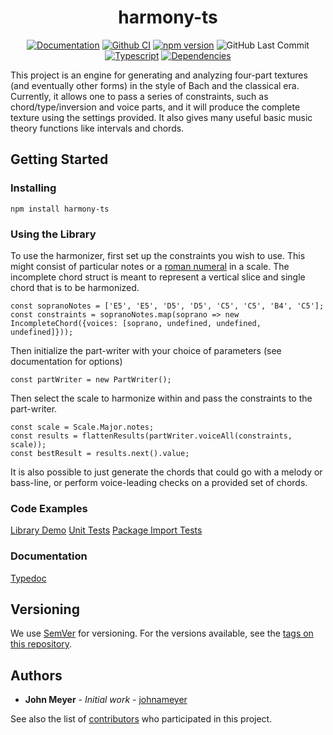 <h1 align="center">harmony-ts</h1>
<div align="center">

[![Documentation](https://img.shields.io/static/v1?label=docs&message=hosted&color=informational&logo=typescript)](https://johnameyer.github.io/harmony-ts)
[![Github CI](https://img.shields.io/github/workflow/status/johnameyer/harmony-ts/CI?logo=github)](https://github.com/johnameyer/harmony-ts/actions)
[![npm version](https://img.shields.io/npm/v/harmony-ts?logo=npm)](https://badge.fury.io/js/harmony-ts)
![GitHub Last Commit](https://img.shields.io/github/last-commit/johnameyer/harmony-ts?logo=github)
[![Typescript](https://img.shields.io/github/languages/top/johnameyer/harmony-ts?logo=typescript)]()
[![Dependencies](https://img.shields.io/david/johnameyer/harmony-ts?logo=npm)]()
</div>

This project is an engine for generating and analyzing four-part textures (and eventually other forms) in the style of Bach and the classical era. Currently, it allows one to pass a series of constraints, such as chord/type/inversion and voice parts, and it will produce the complete texture using the settings provided. It also gives many useful basic music theory functions like intervals and chords.

## Getting Started

### Installing

```
npm install harmony-ts
```

### Using the Library

To use the harmonizer, first set up the constraints you wish to use. This might consist of particular notes or a [roman numeral](https://en.wikipedia.org/wiki/Roman_numeral_analysis) in a scale. The incomplete chord struct is meant to represent a vertical slice and single chord that is to be harmonized.
```
const sopranoNotes = ['E5', 'E5', 'D5', 'D5', 'C5', 'C5', 'B4', 'C5'];
const constraints = sopranoNotes.map(soprano => new IncompleteChord({voices: [soprano, undefined, undefined, undefined]}));
```

Then initialize the part-writer with your choice of parameters (see documentation for options)
```
const partWriter = new PartWriter();
```

Then select the scale to harmonize within and pass the constraints to the part-writer.
```
const scale = Scale.Major.notes;
const results = flattenResults(partWriter.voiceAll(constraints, scale));
const bestResult = results.next().value;
```

It is also possible to just generate the chords that could go with a melody or bass-line, or perform voice-leading checks on a provided set of chords.

### Code Examples

[Library Demo](https://johnameyer.github.io/harmony-ts-demo)
[Unit Tests](https://github.com/search?q=repo%3Ajohnameyer%2Fharmony-ts+path%3Asrc+filename%3Atest.ts+language%3ATypeScript&type=Code&ref=advsearch&l=TypeScript)
[Package Import Tests](https://github.com/johnameyer/harmony-ts/tree/master/test)

### Documentation

[Typedoc](johnameyer.github.io/harmony-ts)

## Versioning

We use [SemVer](http://semver.org/) for versioning. For the versions available, see the [tags on this repository](https://github.com/johnameyer/harmony-ts/tags). 

## Authors

* **John Meyer** - *Initial work* - [johnameyer](https://github.com/johnameyer)

See also the list of [contributors](https://github.com/your/project/contributors) who participated in this project.
